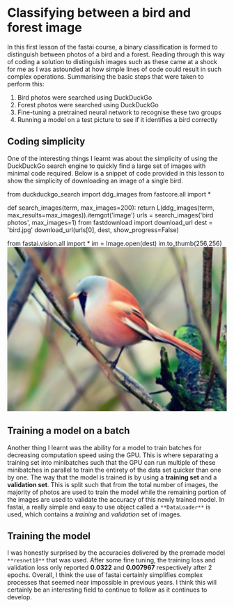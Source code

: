 # Classifying between a bird and forest image

In this first lesson of the fastai course, a binary classification is formed to distinguish between photos of a bird and a forest. Reading through this way of coding a solution to distinguish images such as these came at a shock for me as I was astounded at how simple lines of code could result in such complex operations. 
Summarising the basic steps that were taken to perform this:
1. Bird photos were searched using DuckDuckGo
2. Forest photos were searched using DuckDuckGo
3. Fine-tuning a pretrained neural network to recognise these two groups
4. Running a model on a test picture to see if it identifies a bird correctly

## Coding simplicity

One of the interesting things I learnt was about the simplicity of using the DuckDuckGo search engine  to quickly find a large set of images with minimal code required. 
Below is a snippet of code provided in this lesson to show the simplicity of downloading an image of a single bird.

  from duckduckgo_search import ddg_images
  from fastcore.all import *

  def search_images(term, max_images=200): return L(ddg_images(term, max_results=max_images)).itemgot('image')
  urls = search_images('bird photos', max_images=1)
  from fastdownload import download_url
  dest = 'bird.jpg'
  download_url(urls[0], dest, show_progress=False)

  from fastai.vision.all import *
  im = Image.open(dest)
  im.to_thumb(256,256)
![bird photo](images/bird_photo.jpg)

## Training a model on a batch

Another thing I learnt was the ability for a model to train batches for decreasing computation speed using the GPU. This is where separating a training set into minibatches such that the GPU can run multiple of these minibatches in parallel to train the entirety of the data set quicker than one by one. 
The way that the model is trained is by using a **training set** and a **validation set**. This is split such that from the total number of images, the majority of photos are used to train the model while the remaining portion of the images are used to validate the accuracy of this newly trained model.
In fastai, a really simple and easy to use object called a `**DataLoader**` is used, which contains a *training* and *validation* set of images. 

## Training the model

I was honestly surprised by the accuracies delivered by the premade model `**resnet18**` that was used. After some fine tuning, the training loss and validation loss only reported **0.0322** and **0.007967** respectively after 2 epochs. 
Overall, I think the use of fastai certainly simplifies complex processes that seemed near impossible in previous years. I think this will certainly be an interesting field to continue to follow as it continues to develop. 
